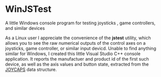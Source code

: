 # WinJSTest
A little Windows console program for testing joysticks , game controllers, and similar devices

As a Linux user I appreciate the convenience of the <b>jstest</b> utility, which allows you to see the raw 
numerical outputs of the control axes on a joysticks, game controller, or
similar input devicd.  Unable to find anything similar for Windows, I created
this little Visual Studio C++ console application.  It reports the manufactuer
and product id of the first such device, as well as the axis values and button state, extracted from the
[JOYCAPS](https://msdn.microsoft.com/en-us/library/windows/desktop/dd757103(v=vs.85).aspx) data structure.
